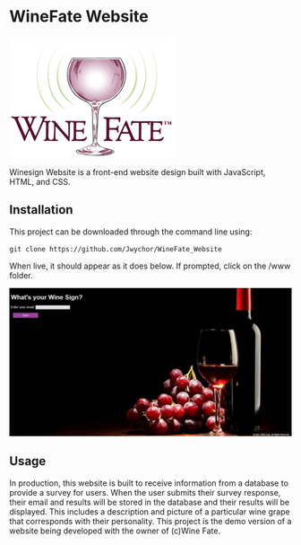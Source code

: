 # WineFate Website

![image](/Images/WineFate.png)

Winesign Website is a front-end website design built with JavaScript, HTML, and CSS.

## Installation

This project can be downloaded through the command line using:

```
git clone https://github.com/Jwychor/WineFate_Website
```

When live, it should appear as it does below. If prompted, click on the /www folder.

![image](/Images/Website_Example.JPG)

## Usage

In production, this website is built to receive information from a database to provide a survey for users. When the user submits their survey response, their email and results will be stored in the database and their results will be displayed. This includes a description and picture of a particular wine grape that corresponds with their personality. This project is the demo version of a website being developed with the owner of (c)Wine Fate.
